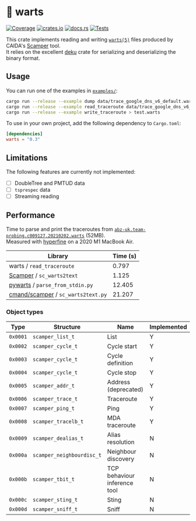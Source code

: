 # 💢 warts

[![Coverage](https://img.shields.io/codecov/c/github/dioptra-io/warts?logo=codecov&logoColor=white)](https://app.codecov.io/gh/dioptra-io/warts)
[![crates.io](https://img.shields.io/crates/v/warts?logo=rust)](https://crates.io/crates/warts/)
[![docs.rs](https://img.shields.io/docsrs/warts?logo=docs.rs)](https://docs.rs/warts/)
[![Tests](https://img.shields.io/github/workflow/status/dioptra-io/warts/Tests?logo=github&label=tests)](https://github.com/dioptra-io/warts/actions/workflows/tests.yml)

This crate implements reading and writing
[`warts(5)`](https://www.caida.org/catalog/software/scamper/man/warts.5.pdf)
files produced by CAIDA's [Scamper](https://www.caida.org/catalog/software/scamper/) tool.  
It relies on the excellent [deku](https://github.com/sharksforarms/deku) crate for serializing and deserializing the binary format.

## Usage

You can run one of the examples in [`examples/`](examples/):

```bash
cargo run --release --example dump data/trace_google_dns_v6_default.warts
cargo run --release --example read_traceroute data/trace_google_dns_v6_default.warts
cargo run --release --example write_traceroute > test.warts
```

To use in your own project, add the following dependency to `Cargo.toml`:
```toml
[dependencies]
warts = "0.3"
```

## Limitations

The following features are currently not implemented:

- [ ] DoubleTree and PMTUD data
- [ ] `tsprespec` data
- [ ] Streaming reading

## Performance

Time to parse and print the traceroutes from [`abz-uk.team-probing.c009127.20210202.warts`](https://publicdata.caida.org/datasets/topology/ark/ipv4/probe-data/team-1/2021/cycle-20210202/abz-uk.team-probing.c009127.20210202.warts.gz) (52MB).  
Measured  with [hyperfine](https://github.com/sharkdp/hyperfine) on a 2020 M1 MacBook Air.

| Library                                                                              | Time (s)   |
|--------------------------------------------------------------------------------------|------------|
| warts / `read_traceroute`                                                            | 0.797      |
| [Scamper](https://www.caida.org/catalog/software/scamper/) / `sc_warts2text`         | 1.125      |
| [pywarts](https://github.com/drakkar-lig/scamper-pywarts) / `parse_from_stdin.py`    | 12.405     |
| [cmand/scamper](https://github.com/cmand/scamper) / `sc_warts2text.py`               | 21.207     |

### Object types

| Type     | Structure                 | Name                         | Implemented |
|----------|---------------------------|------------------------------|-------------|
| `0x0001` | `scamper_list_t`          | List                         | Y           |
| `0x0002` | `scamper_cycle_t`         | Cycle start                  | Y           |
| `0x0003` | `scamper_cycle_t`         | Cycle definition             | Y           |
| `0x0004` | `scamper_cycle_t`         | Cycle stop                   | Y           |
| `0x0005` | `scamper_addr_t`          | Address (deprecated)         | Y           |
| `0x0006` | `scamper_trace_t`         | Traceroute                   | Y           |
| `0x0007` | `scamper_ping_t`          | Ping                         | Y           |
| `0x0008` | `scamper_tracelb_t`       | MDA traceroute               | Y           |
| `0x0009` | `scamper_dealias_t`       | Alias resolution             | N           |
| `0x000a` | `scamper_neighbourdisc_t` | Neighbour discovery          | N           |
| `0x000b` | `scamper_tbit_t`          | TCP behaviour inference tool | N           |
| `0x000c` | `scamper_sting_t`         | Sting                        | N           |
| `0x000d` | `scamper_sniff_t`         | Sniff                        | N           |
